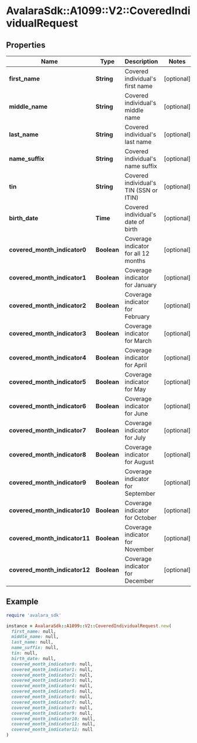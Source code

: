 # AvalaraSdk::A1099::V2::CoveredIndividualRequest

## Properties

| Name | Type | Description | Notes |
| ---- | ---- | ----------- | ----- |
| **first_name** | **String** | Covered individual&#39;s first name | [optional] |
| **middle_name** | **String** | Covered individual&#39;s middle name | [optional] |
| **last_name** | **String** | Covered individual&#39;s last name | [optional] |
| **name_suffix** | **String** | Covered individual&#39;s name suffix | [optional] |
| **tin** | **String** | Covered individual&#39;s TIN (SSN or ITIN) | [optional] |
| **birth_date** | **Time** | Covered individual&#39;s date of birth | [optional] |
| **covered_month_indicator0** | **Boolean** | Coverage indicator for all 12 months | [optional] |
| **covered_month_indicator1** | **Boolean** | Coverage indicator for January | [optional] |
| **covered_month_indicator2** | **Boolean** | Coverage indicator for February | [optional] |
| **covered_month_indicator3** | **Boolean** | Coverage indicator for March | [optional] |
| **covered_month_indicator4** | **Boolean** | Coverage indicator for April | [optional] |
| **covered_month_indicator5** | **Boolean** | Coverage indicator for May | [optional] |
| **covered_month_indicator6** | **Boolean** | Coverage indicator for June | [optional] |
| **covered_month_indicator7** | **Boolean** | Coverage indicator for July | [optional] |
| **covered_month_indicator8** | **Boolean** | Coverage indicator for August | [optional] |
| **covered_month_indicator9** | **Boolean** | Coverage indicator for September | [optional] |
| **covered_month_indicator10** | **Boolean** | Coverage indicator for October | [optional] |
| **covered_month_indicator11** | **Boolean** | Coverage indicator for November | [optional] |
| **covered_month_indicator12** | **Boolean** | Coverage indicator for December | [optional] |

## Example

```ruby
require 'avalara_sdk'

instance = AvalaraSdk::A1099::V2::CoveredIndividualRequest.new(
  first_name: null,
  middle_name: null,
  last_name: null,
  name_suffix: null,
  tin: null,
  birth_date: null,
  covered_month_indicator0: null,
  covered_month_indicator1: null,
  covered_month_indicator2: null,
  covered_month_indicator3: null,
  covered_month_indicator4: null,
  covered_month_indicator5: null,
  covered_month_indicator6: null,
  covered_month_indicator7: null,
  covered_month_indicator8: null,
  covered_month_indicator9: null,
  covered_month_indicator10: null,
  covered_month_indicator11: null,
  covered_month_indicator12: null
)
```

